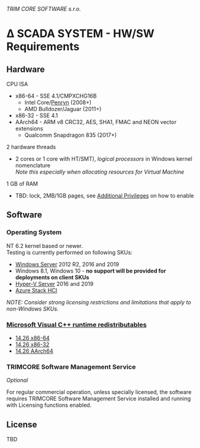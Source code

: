 ﻿*TRIM CORE SOFTWARE s.r.o.*
# ∆ SCADA SYSTEM - HW/SW Requirements

## Hardware

CPU ISA
* x86-64 - SSE 4.1/CMPXCHG16B
  * Intel Core/[Penryn](https://en.wikipedia.org/wiki/Penryn_(microarchitecture)) (2008+)
  * AMD Bulldozer/Jaguar (2011+)
* x86-32 - SSE 4.1
* AArch64 - ARM v8 CRC32, AES, SHA1, FMAC and NEON vector extensions
  * Qualcomm Snapdragon 835 (2017+)

2 hardware threads
* 2 cores or 1 core with HT/SMT), *logical processors* in Windows kernel nomenclature  
  *Note this especially when allocating resources for Virtual Machine*

1 GB of RAM
* TBD: lock, 2MB/1GB pages, see [Additional Privileges](privileges.md) on how to enable

## Software
### Operating System

NT 6.2 kernel based or newer.  
Testing is currently performed on following SKUs:

* [Windows Server](https://www.microsoft.com/cs-cz/windows-server) 2012 R2, 2016 and 2019
* Windows 8.1, Windows 10 - **no support will be provided for deployments on client SKUs**
* [Hyper-V Server](https://www.microsoft.com/en-us/evalcenter/evaluate-hyper-v-server-2019) 2016 and 2019
* [Azure Stack HCI](https://azure.microsoft.com/en-us/products/azure-stack/hci/)

*NOTE: Consider strong licensing restrictions and limitations that apply to non-Windows SKUs.*

### [Microsoft Visual C++ runtime redistributables](https://github.com/trimcore/scada/tree/master/redist)
* [14.26 x86-64](https://github.com/trimcore/scada/raw/master/redist/msvc_redist_x64_14.26.exe)
* [14.26 x86-32](https://github.com/trimcore/scada/raw/master/redist/msvc_redist_x84_14.26.exe)
* [14.26 AArch64](https://github.com/trimcore/scada/raw/master/redist/msvc_redist_arm64_14.26.exe)

### TRIMCORE Software Management Service

*Optional*

For regular commercial operation, unless specially licensed, the software requires TRIMCORE Software Management
Service installed and running with Licensing functions enabled.

## License

TBD


